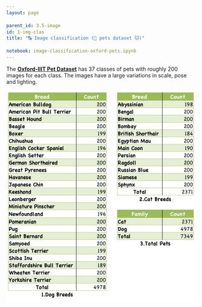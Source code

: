 ```yaml
---
layout: page

parent_id: 3.5-image
id: 1-img-clas
title: "🔠 Image classification (🐶 pets dataset 🐱)"

notebook: image-classification-oxford-pets.ipynb
---
```




The [**Oxford-IIIT Pet Dataset**](https://www.robots.ox.ac.uk/~vgg/data/pets/) has 37 classes of pets with roughly 200 images for each class. The images have a large variations in scale, pose and lighting.

![](img/breed_count.jpg)